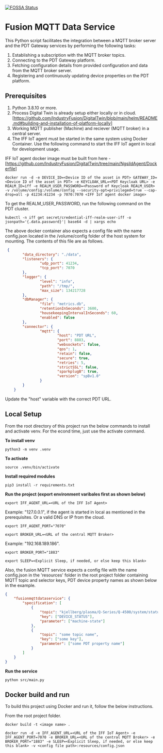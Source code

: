 [![FOSSA Status](https://app.fossa.com/api/projects/git%2Bgithub.com%2FIndustryFusion%2Ffusionmqttdataservice.svg?type=shield&issueType=license)](https://app.fossa.com/projects/git%2Bgithub.com%2FIndustryFusion%2Ffusionmqttdataservice?ref=badge_shield&issueType=license)

# Fusion MQTT Data Service

This Python script facilitates the integration between a MQTT broker server and the PDT Gateway services by performing the following tasks:

1. Establishing a subscription with the MQTT broker topics.
2. Connecting to the PDT Gateway platform.
3. Fetching configuration details from provided configuration and data from the MQTT broker server.
4. Registering and continuously updating device properties on the PDT platform.

## Prerequisites

1. Python 3.8.10 or more.
2. Process Digital Twin is already setup either locally or in cloud. [https://github.com/IndustryFusion/DigitalTwin/blob/main/helm/README.md#building-and-installation-of-platform-locally]
3. Working MQTT publisher (Machine) and reciever (MQTT broker) in a central server.
4. The IFF IoT agent must be started in the same system using Docker Container. Use the following command to start the IFF IoT agent in local for development usage.

IFF IoT agent docker image must be built from here - [https://github.com/IndustryFusion/DigitalTwin/tree/main/NgsildAgent/Dockerfile]

`docker run -d -e DEVICE_ID=<Device ID of the asset in PDT> GATEWAY_ID=<Device ID of the asset in PDT> -e KEYCLOAK_URL=<PDT Keycloak URL> -e REALM_ID=iff -e REALM_USER_PASSWORD=<Password of Keycloak REALM_USER> -v /volume/config:/volume/config --security-opt=privileged=true --cap-drop=all -p 41234:41234 -p 7070:7070 <IFF IoT agent docker image>`

To get the REALM_USER_PASSWORD, run the following command on the PDT cluster.

`kubectl -n iff get secret/credential-iff-realm-user-iff -o jsonpath='{.data.password}'| base64 -d | xargs echo`

The above docker container also expects a config file with the name config.json located in the /volume/config folder of the host system for mounting. The contents of this file are as follows.

```json
 {
        "data_directory": "./data",
        "listeners": {
                "udp_port": 41234,
                "tcp_port": 7070
        },
        "logger": {
                "level": "info",
                "path": "/tmp/",
                "max_size": 134217728
        },
        "dbManager": {
                "file": "metrics.db",
                "retentionInSeconds": 3600,
                "housekeepingIntervalInSeconds": 60,
                "enabled": false
        },
        "connector": {
                "mqtt": {
                        "host": "PDT URL",
                        "port": 8883,
                        "websockets": false,
                        "qos": 1,
                        "retain": false,
                        "secure": true,
                        "retries": 5,
                        "strictSSL": false,
                        "sparkplugB": true,
                        "version": "spBv1.0"        
                }
        }
    }
```

Update the "host" variable with the correct PDT URL.

## Local Setup

From the root directory of this project run the below commands to install and activate venv. For the econd time, just use the activate command.

**To install venv**

`python3 -m venv .venv`

**To activate**

`source .venv/bin/activate`

**Install required modules**

`pip3 install -r requirements.txt`

**Run the project (export environment varibales first as shown below)**

`export IFF_AGENT_URL=<URL of the IFF IoT Agent>`

Example: "127.0.0.1", if the agent is started in local as mentioned in the prerequisites. Or a valid DNS or IP from the cloud.

`export IFF_AGENT_PORT="7070"`


`export BROKER_URL=<URL of the central MQTT Broker>`

Example: "192.168.189.186".


`export BROKER_PORT="1883"`

`export SLEEP=<Explicit Sleep, if needed, or else keep this blank>`

Also, the fusion MQTT service expects a config file with the name config.json in the 'resources' folder in the root project folder containing MQTT topic and selector keys, PDT device property names as shown below in the example.

```json
{
    "fusionmqttdataservice": {
        "specification": [
            {
                "topic": "kjellberg/plasma/Q-Series/Q-4500/system/status/qunit/json",
                "key": ["DEVICE_STATUS"],
                "parameter": ["machine-state"]
            },
            {
                "topic": "some topic name",
                "key": ["some key"],
                "parameter": ["some PDT property name"]
            }
        ]
    }
}
```

**Run the service**

`python src/main.py`


## Docker build and run

To build this project using Docker and run it, follow the below instructions.

From the root project folder.

`docker build -t <image name> .`

`docker run -d -e IFF_AGENT_URL=<URL of the IFF IoT Agent> -e IFF_AGENT_PORT=7070 -e BROKER_URL=<URL of the central MQTT Broker> -e BROKER_PORT="1883" -e SLEEP=<Explicit Sleep, if needed, or else keep this blank> -v <config file path>:resources/config.json`